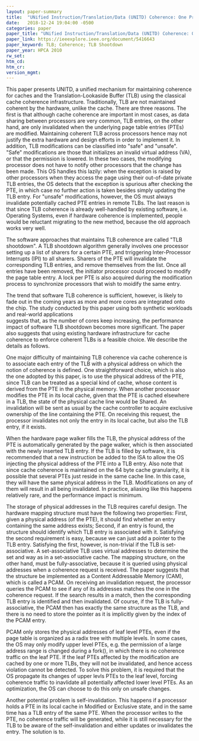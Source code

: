 ```yaml
---
layout: paper-summary
title:  "UNified Instruction/Translation/Data (UNITD) Coherence: One Protocol to Rule Them All"
date:   2018-12-24 19:04:00 -0500
categories: paper
paper_title: "UNified Instruction/Translation/Data (UNITD) Coherence: One Protocol to Rule Them All"
paper_link: https://ieeexplore.ieee.org/document/5416643
paper_keyword: TLB; Coherence; TLB Shootdown
paper_year: HPCA 2010 
rw_set: 
htm_cd: 
htm_cr: 
version_mgmt: 
---
```


This paper presents UNITD, a unified mechanism for maintaining coherence for caches and the Translation-Lookaside Buffer 
(TLB) using the classical cache coherence infrastructure. Traditionally, TLB are not maintained coherent by the hardware,
unlike the cache. There are three reasons. The first is that although cache coherence are important in most cases, as data 
sharing between processors are very common, TLB entries, on the other hand, are only invalidated when the underlying page 
table entries (PTEs) are modified. Maintaining coherent TLB across processors hence may not justify the extra hardware and 
design efforts in order to implement it. In addition, TLB modifications can be classified into "safe" and "unsafe". "Safe" 
modifications are those that initializes an invalid virtual address (VA), or that the permission is lowered. In these two 
cases, the modifying processor does not have to notify other processors that the change has been made. This OS handles
this lazily: when the exception is raised by other processors when they access the page using their out-of-date private TLB
entries, the OS detects that the exception is spurious after checking the PTE, in which case no further action is taken
besides simply updating the TLB entry. For "unsafe" modifications, however, the OS must always invalidate potentially
cached PTE entries in remote TLBs. The last reason is that since TLB coherence is already well-handled by existing
software, i.e. Operating Systems, even if hardware coherence is implemented, people would be reluctant migrating to the 
new method, because the old approach works very well. 

The software approaches that maintains TLB coherence are called "TLB shootdown". A TLB shootdown algorithm generally involves
one processor setting up a list of sharers for a certain PTE, and trriggering Inter-Processor Interrupts (IPI) to all sharers.
Sharers of the PTE will invalidate the corresponding TLB entries, and remove themselves from the list. Once all entries have been
removed, the initiator processor could proceed to modify the page table entry. A lock per PTE is also acquired during 
the modification process to synchronize processors that wish to moidify the same entry.

The trend that software TLB coherence is sufficient, however, is likely to fade out in the coming years as more and more 
cores are integrated onto the chip. The study conducted by this paper using both synthetic workloads and real-world applications  
suggests that, as the number of cores keep increasing, the performance impact of software TLB shootdown becomes more 
significant. The paper also suggests that using existing hardware infrastructure for cache coherence to enforce 
coherent TLBs is a feasible choice. We describe the details as follows.

One major difficulty of maintaining TLB coherence via cache coherence is to associate each entry of the TLB with a 
physical address on which the notion of coherence is defined. One straightforward choice, which is also the one adopted 
by this paper, is to use the physical address of the PTE, since TLB can be treated as a special kind of cache, whose content
is derived from the PTE in the physical memory. When another processor modifies the PTE in its local cache, given that the 
PTE is cached elsewhere in a TLB, the state of the physical cache line would be Shared. An invalidation will be sent
as usual by the cache controller to acquire exclusive ownership of the line containing the PTE. On receiving this 
request, the processor invalidates not only the entry in its local cache, but also the TLB entry, if it exists.

When the hardware page walker fills the TLB, the physical address of the PTE is automatically generated by the page walker,
which is then associated with the newly inserted TLB entry. If the TLB is filled by software, it is recommended that a new 
instruction be added to the ISA to allow the OS injecting the physical address of the PTE into a TLB entry. Also note that
since cache coherence is maintained on the 64 byte cache granularity, it is possible that several PTEs just reside 
in the same cache line. In this case, they will have the same physical address in the TLB. Modifications on any of them
will result in all being invalidated. In practice, aliasing like this happens relatively rare, and the performance 
impact is minimum.

The storage of physical addresses in the TLB requires careful design. The hardware mapping structure must have the 
following two properties: First, given a physical address (of the PTE), it should find whether an entry containing the
same address exists; Second, if an entry is found, the structure should identify which TLB entry is associated with it.
Satisfying the second requirement is easy, because we can just add a pointer to the TLB entry. Satisfying the first,
however, is non-trivial if the TLB is set-associative. A set-associative TLB uses virtual addresses to determine the 
set and way as in a set-associative cache. The mapping structure, on the other hand, must be fully-associative, because 
it is queried using physical addresses when a coherence request is received. The paper suggests that the structure be 
implemented as a Content Addressable Memory (CAM), which is called a PCAM. On receiving an invalidation request, the processor
queries the PCAM to see if any of its addresses matches the one in the coherence request. If the search results in a match,
then the corresponding TLB entry is identified and then invalidated. Of course, if the TLB is fully-associative, the PCAM then has 
exactly the same structure as the TLB, and there is no need to store the pointer as it is implicitly given by the index
of the PCAM entry.

PCAM only stores the physical addresses of leaf level PTEs, even if the page table is organized as a radix tree with multiple
levels. In some cases, the OS may only modify upper level PTEs, e.g. the permission of a large address range is changed
during a fork(), in which there is no coherence traffic on the leaf PTE. If the leaf PTEs affected by the modification
are cached by one or more TLBs, they will not be invalidated, and hence access violation cannot be detected. To solve this
problem, it is required that the OS propagate its changes of upper levls PTEs to the leaf level, forcing coherence traffic
to inavlidate all potentially affected lower level PTEs. As an optimization, the OS can choose to do this only on unsafe 
changes. 

Another potential problem is self-invalidation. This happens if a processor holds a PTE in its local cache in Modified 
or Exclusive state, and in the same time has a TLB entry of the same PTE. When the processor writes to the PTE, no
coherence traffic will be generated, while it is still necessary for the TLB to be aware of the self-invalidation
and either updates or invalidates the entry. The solution is to. 